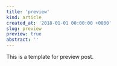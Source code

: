 ```yaml
---
title: 'preview'
kind: article
created_at: '2018-01-01 00:00:00 +0800'
slug: preview
preview: true
abstract: ''
---
```


This is a template for preview post.
